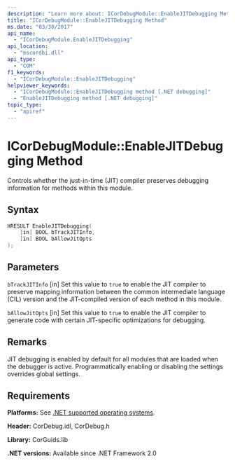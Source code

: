 ```yaml
---
description: "Learn more about: ICorDebugModule::EnableJITDebugging Method"
title: "ICorDebugModule::EnableJITDebugging Method"
ms.date: "03/30/2017"
api_name:
  - "ICorDebugModule.EnableJITDebugging"
api_location:
  - "mscordbi.dll"
api_type:
  - "COM"
f1_keywords:
  - "ICorDebugModule::EnableJITDebugging"
helpviewer_keywords:
  - "ICorDebugModule::EnableJITDebugging method [.NET debugging]"
  - "EnableJITDebugging method [.NET debugging]"
topic_type:
  - "apiref"
---
```

# ICorDebugModule::EnableJITDebugging Method

Controls whether the just-in-time (JIT) compiler preserves debugging information for methods within this module.

## Syntax

```cpp
HRESULT EnableJITDebugging(
    [in] BOOL bTrackJITInfo,
    [in] BOOL bAllowJitOpts
);
```

## Parameters

 `bTrackJITInfo`
 [in] Set this value to `true` to enable the JIT compiler to preserve mapping information between the common intermediate language (CIL) version and the JIT-compiled version of each method in this module.

 `bAllowJitOpts`
 [in] Set this value to `true` to enable the JIT compiler to generate code with certain JIT-specific optimizations for debugging.

## Remarks

 JIT debugging is enabled by default for all modules that are loaded when the debugger is active. Programmatically enabling or disabling the settings overrides global settings.

## Requirements

 **Platforms:** See [.NET supported operating systems](https://github.com/dotnet/core/blob/main/os-lifecycle-policy.md).

 **Header:** CorDebug.idl, CorDebug.h

 **Library:** CorGuids.lib

 **.NET versions:** Available since .NET Framework 2.0
